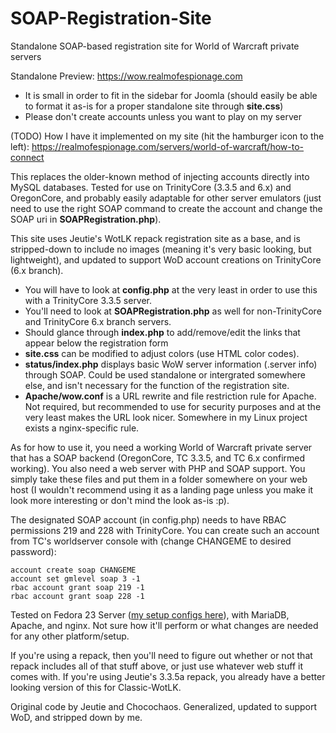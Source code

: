 # SOAP-Registration-Site
Standalone SOAP-based registration site for World of Warcraft private servers

Standalone Preview: https://wow.realmofespionage.com
- It is small in order to fit in the sidebar for Joomla (should easily be able to format it as-is for a proper standalone site through **site.css**)
- Please don't create accounts unless you want to play on my server

(TODO) How I have it implemented on my site (hit the hamburger icon to the left): https://realmofespionage.com/servers/world-of-warcraft/how-to-connect

This replaces the older-known method of injecting accounts directly into MySQL databases. Tested for use on TrinityCore (3.3.5 and 6.x) and OregonCore, and probably easily adaptable for other server emulators (just need to use the right SOAP command to create the account and change the SOAP uri in **SOAPRegistration.php**).

This site uses Jeutie's WotLK repack registration site as a base, and is stripped-down to include no images (meaning it's very basic looking, but lightweight), and updated to support WoD account creations on TrinityCore (6.x branch).

- You will have to look at **config.php** at the very least in order to use this with a TrinityCore 3.3.5 server.
- You'll need to look at **SOAPRegistration.php** as well for non-TrinityCore and TrinityCore 6.x branch servers.
- Should glance through **index.php** to add/remove/edit the links that appear below the registration form
- **site.css** can be modified to adjust colors (use HTML color codes).
- **status/index.php** displays basic WoW server information (.server info) through SOAP. Could be used standalone or intergrated somewhere else, and isn't necessary for the function of the registration site.
- **Apache/wow.conf** is a URL rewrite and file restriction rule for Apache. Not required, but recommended to use for security purposes and at the very least makes the URL look nicer. Somewhere in my Linux project exists a nginx-specific rule.

As for how to use it, you need a working World of Warcraft private server that has a SOAP backend (OregonCore, TC 3.3.5, and TC 6.x confirmed working). You also need a web server with PHP and SOAP support. You simply take these files and put them in a folder somewhere on your web host (I wouldn't recommend using it as a landing page unless you make it look more interesting or don't mind the look as-is :p).

The designated SOAP account (in config.php) needs to have RBAC permissions 219 and 228 with TrinityCore. You can create such an account from TC's worldserver console with (change CHANGEME to desired password):

```
account create soap CHANGEME
account set gmlevel soap 3 -1
rbac account grant soap 219 -1
rbac account grant soap 228 -1
```

Tested on Fedora 23 Server ([my setup configs here](https://gitlab.com/Espionage724/Linux)), with MariaDB, Apache, and nginx. Not sure how it'll perform or what changes are needed for any other platform/setup.

If you're using a repack, then you'll need to figure out whether or not that repack includes all of that stuff above, or just use whatever web stuff it comes with. If you're using Jeutie's 3.3.5a repack, you already have a better looking version of this for Classic-WotLK.

Original code by Jeutie and Chocochaos. Generalized, updated to support WoD, and stripped down by me.